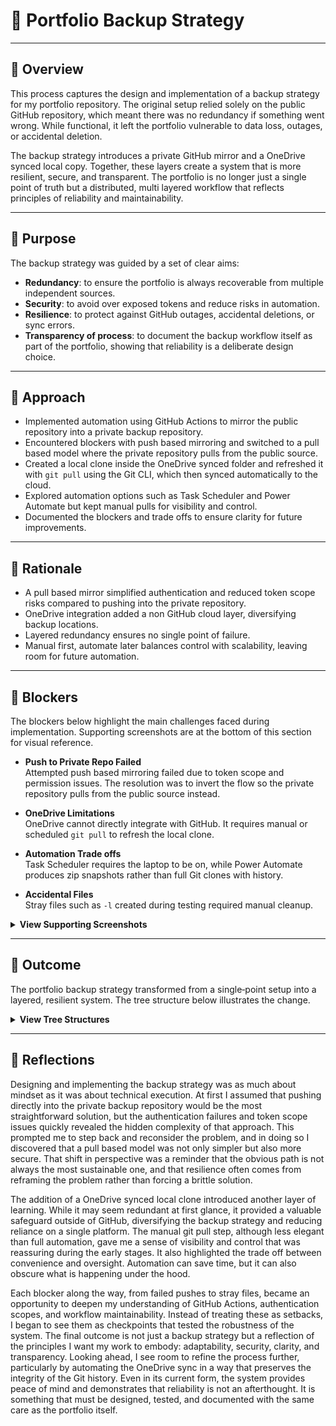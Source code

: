 # 💾 Portfolio Backup Strategy

---

## 📑 Overview
This process captures the design and implementation of a backup strategy for my portfolio repository. The original setup relied solely on the public GitHub repository, which meant there was no redundancy if something went wrong. While functional, it left the portfolio vulnerable to data loss, outages, or accidental deletion.  

The backup strategy introduces a private GitHub mirror and a OneDrive synced local copy. Together, these layers create a system that is more resilient, secure, and transparent. The portfolio is no longer just a single point of truth but a distributed, multi layered workflow that reflects principles of reliability and maintainability.

---

## 📌 Purpose
The backup strategy was guided by a set of clear aims:  

- **Redundancy**: to ensure the portfolio is always recoverable from multiple independent sources.  
- **Security**: to avoid over exposed tokens and reduce risks in automation.  
- **Resilience**: to protect against GitHub outages, accidental deletions, or sync errors.  
- **Transparency of process**: to document the backup workflow itself as part of the portfolio, showing that reliability is a deliberate design choice.  

---

## 📝 Approach
- Implemented automation using GitHub Actions to mirror the public repository into a private backup repository.  
- Encountered blockers with push based mirroring and switched to a pull based model where the private repository pulls from the public source.  
- Created a local clone inside the OneDrive synced folder and refreshed it with `git pull` using the Git CLI, which then synced automatically to the cloud.  
- Explored automation options such as Task Scheduler and Power Automate but kept manual pulls for visibility and control.  
- Documented the blockers and trade offs to ensure clarity for future improvements.  

---

## 🎯 Rationale
- A pull based mirror simplified authentication and reduced token scope risks compared to pushing into the private repository.  
- OneDrive integration added a non GitHub cloud layer, diversifying backup locations.  
- Layered redundancy ensures no single point of failure.  
- Manual first, automate later balances control with scalability, leaving room for future automation.  

---

## 🚧 Blockers

The blockers below highlight the main challenges faced during implementation. Supporting screenshots are at the bottom of this section for visual reference.

- **Push to Private Repo Failed**  
  Attempted push based mirroring failed due to token scope and permission issues. The resolution was to invert the flow so the private repository pulls from the public source instead.  

- **OneDrive Limitations**  
  OneDrive cannot directly integrate with GitHub. It requires manual or scheduled `git pull` to refresh the local clone.  

- **Automation Trade offs**  
  Task Scheduler requires the laptop to be on, while Power Automate produces zip snapshots rather than full Git clones with history.  

- **Accidental Files**  
  Stray files such as `-l` created during testing required manual cleanup.  

<details>
<summary><strong>View Supporting Screenshots</strong></summary>

- ![Token Setup – Deleted Token, Name Only](https://github.com/musman-uk/portfolio/blob/main/workflow-process/portfolio-backup-strategy/Portfolio%20Backup%20%20Tokens.png)  
  *Example of the token created for testing (now deleted, no secret visible).*

- ![Push Failure – Authentication Error](https://github.com/musman-uk/portfolio/blob/main/workflow-process/portfolio-backup-strategy/Portfolio%20Backup%20Blocker.png)  
  *Authentication failure encountered when attempting to push directly into the private repository.*

- ![Debugging Push Issue](https://github.com/musman-uk/portfolio/blob/main/workflow-process/portfolio-backup-strategy/Portfolio%20Backup%20Debug.png)  
  *Debug output isolating the failure to the push step, confirming the issue was authentication related.*

- ![Push Success](https://github.com/musman-uk/portfolio/blob/main/workflow-process/portfolio-backup-strategy/Portfolio%20Backup%20Strategy%20-%20Success.png)  
  *Successful push confirming the backup workflow was functioning correctly after adjustments.*

</details>

---

## 🏁 Outcome

The portfolio backup strategy transformed from a single‑point setup into a layered, resilient system. The tree structure below illustrates the change.

<details>
<summary><strong>View Tree Structures</strong></summary>

<pre>
📂 portfolio (before)
└── 📄 Public GitHub Repo (main)
</pre>

<pre>
📂 portfolio (after)
├── 📄 Public GitHub Repo (main)
├── 🔒 Private GitHub Backup Repo (automated pull from public)
└── ☁️ OneDrive Cloud Copy (local clone synced to OneDrive cloud)
</pre>

</details>

---

## 💭 Reflections
Designing and implementing the backup strategy was as much about mindset as it was about technical execution. At first I assumed that pushing directly into the private backup repository would be the most straightforward solution, but the authentication failures and token scope issues quickly revealed the hidden complexity of that approach. This prompted me to step back and reconsider the problem, and in doing so I discovered that a pull based model was not only simpler but also more secure. That shift in perspective was a reminder that the obvious path is not always the most sustainable one, and that resilience often comes from reframing the problem rather than forcing a brittle solution.  

The addition of a OneDrive synced local clone introduced another layer of learning. While it may seem redundant at first glance, it provided a valuable safeguard outside of GitHub, diversifying the backup strategy and reducing reliance on a single platform. The manual git pull step, although less elegant than full automation, gave me a sense of visibility and control that was reassuring during the early stages. It also highlighted the trade off between convenience and oversight. Automation can save time, but it can also obscure what is happening under the hood.  

Each blocker along the way, from failed pushes to stray files, became an opportunity to deepen my understanding of GitHub Actions, authentication scopes, and workflow maintainability. Instead of treating these as setbacks, I began to see them as checkpoints that tested the robustness of the system. The final outcome is not just a backup strategy but a reflection of the principles I want my work to embody: adaptability, security, clarity, and transparency. Looking ahead, I see room to refine the process further, particularly by automating the OneDrive sync in a way that preserves the integrity of the Git history. Even in its current form, the system provides peace of mind and demonstrates that reliability is not an afterthought. It is something that must be designed, tested, and documented with the same care as the portfolio itself.
